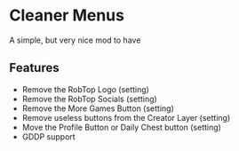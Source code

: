 # Cleaner Menus
A simple, but very nice mod to have

## Features
- Remove the RobTop Logo (setting)
- Remove the RobTop Socials (setting)
- Remove the More Games Button (setting)
- Remove useless buttons from the Creator Layer (setting)
- Move the Profile Button or Daily Chest button (setting)
- GDDP support